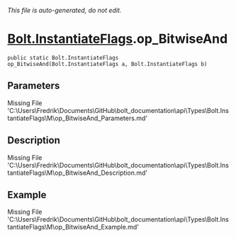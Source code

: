 *This file is auto-generated, do not edit.*

# [Bolt.InstantiateFlags](Types/Bolt.InstantiateFlags.md).op_BitwiseAnd
`public static Bolt.InstantiateFlags op_BitwiseAnd(Bolt.InstantiateFlags a, Bolt.InstantiateFlags b)`
## Parameters
Missing File 'C:\Users\Fredrik\Documents\GitHub\bolt_documentation\api\Types\Bolt.InstantiateFlags\M\op_BitwiseAnd_Parameters.md'
## Description
Missing File 'C:\Users\Fredrik\Documents\GitHub\bolt_documentation\api\Types\Bolt.InstantiateFlags\M\op_BitwiseAnd_Description.md'
## Example
Missing File 'C:\Users\Fredrik\Documents\GitHub\bolt_documentation\api\Types\Bolt.InstantiateFlags\M\op_BitwiseAnd_Example.md'
